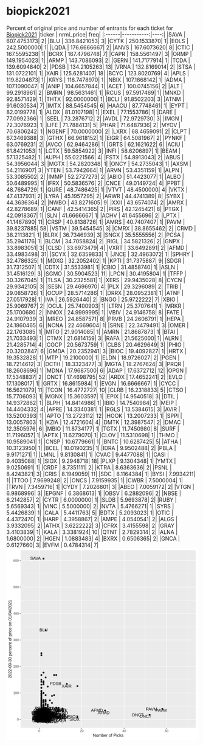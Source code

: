 # biopick2021
Percent of original price and number of entrants for each ticket for [Biopick2021](https://twitter.com/hashtag/Biopick2021)
|ticker |  nrml_price| freq|
|:------|-----------:|----:|
|SAVA   | 607.4753173|    2|
|BLU    | 336.8421053|    3|
|CYTK   | 250.1533870|    1|
|EOLS   | 242.5000000|    1|
|LQDA   | 176.6666667|    2|
|ANVS   | 167.6073620|    8|
|CTIC   | 167.5595238|    1|
|BCRX   | 167.4796748|    7|
|CAPR   | 158.5561497|    3|
|ORMP   | 149.1954023|    1|
|ARMP   | 143.7086093|    2|
|GERN   | 141.7177914|    1|
|TCDA   | 139.6094840|    2|
|PDSB   | 134.2105263|   13|
|VRNA   | 132.8169014|    2|
|STSA   | 131.0722101|    1|
|XAIR   | 125.6281407|   18|
|BCYC   | 123.8020769|    4|
|APLS   | 119.8204873|    1|
|KRYS   | 118.7478970|    1|
|NBIX   | 107.1868142|    1|
|ADMA   | 107.1090047|    1|
|ANIP   | 104.6657844|    1|
|ACET   | 100.0745156|    2|
|ALT    |  99.2918961|    2|
|BMRN   |  98.5631461|    1|
|RCUS   |  97.5917469|    1|
|MNKD   |  92.8571429|    1|
|THTX   |  92.0000000|    1|
|BCLI   |  91.8502203|    3|
|ATNM   |  91.6030534|    7|
|IMTX   |  88.5454545|    6|
|HAACU  |  87.7748461|    1|
|EYPT   |  82.0199778|    1|
|ALDX   |  81.0107198|    1|
|EXEL   |  77.1553786|    1|
|DARE   |  77.0992366|    1|
|SEEL   |  73.2876712|    2|
|AVDL   |  72.9729730|    3|
|IMGN   |  72.3076923|    1|
|LIFE   |  71.7884131|    5|
|PHAR   |  71.6487936|    2|
|MYOV   |  70.6806242|    1|
|NGENF  |  70.0000000|    2|
|LXRX   |  68.4659091|    2|
|CLPT   |  67.3469388|    3|
|GTHX   |  66.9618152|    1|
|EIGR   |  64.5081967|    2|
|PYNKF  |  63.0769231|    2|
|AVCO   |  62.9464286|    1|
|GRTS   |  62.1621622|    6|
|ACIU   |  61.8421053|    1|
|LCTX   |  59.5854922|    3|
|INFI   |  58.6206897|    1|
|BEAM   |  57.1325482|    1|
|AUPH   |  55.0221566|    4|
|FSTX   |  54.8913043|    2|
|ABUS   |  54.3956044|    3|
|MGTX   |  54.2820348|    1|
|ONCY   |  54.2735043|    1|
|AXSM   |  54.2116907|    3|
|YTEN   |  53.7942664|    1|
|ARVN   |  53.4351159|    1|
|ALPN   |  53.3085502|    2|
|IMMP   |  52.2727273|    2|
|ABIO   |  51.4423077|    1|
|ALBO   |  50.6489995|    1|
|IFRX   |  50.5836576|    2|
|CNCE   |  49.0149724|    4|
|PPBT   |  48.7684729|    1|
|QURE   |  48.7486425|    1|
|VTVT   |  48.4500000|    4|
|VKTX   |  47.4137931|    2|
|LYRA   |  45.1957295|    2|
|ARWR   |  44.4741389|    8|
|SYBX   |  44.3636364|    2|
|NWBO   |  43.8271605|    9|
|XXII   |  43.6574074|    2|
|AMRX   |  42.8278689|    1|
|CANF   |  42.5414365|    2|
|PIRS   |  42.1245421|    8|
|PTGX   |  42.0918367|    1|
|SLN    |  41.6666667|    1|
|ACHV   |  41.6455696|    2|
|LPTX   |  41.1467890|   11|
|CRSP   |  40.8138726|    1|
|AMRS   |  40.7407407|    1|
|PAVM   |  39.8237885|   58|
|VSTM   |  39.5454545|    3|
|CMRX   |  38.8655462|    2|
|CRMD   |  38.2113821|    1|
|BLRX   |  36.7346939|    3|
|SNGX   |  35.5555556|    2|
|PCSA   |  35.2941176|    1|
|BLCM   |  34.7058824|    2|
|RIGL   |  34.5821326|    2|
|GNPX   |  33.8983051|    3|
|CLSD   |  33.6973479|    4|
|VXRT   |  33.6492891|    2|
|AFMD   |  33.4983498|   31|
|SCYX   |  32.6359833|    1|
|JNCE   |  32.4963072|    1|
|SPHRY  |  32.4786325|    1|
|MDXG   |  32.2052402|    1|
|KPTI   |  31.7375887|    9|
|SDGR   |  31.7312507|    1|
|CDTX   |  31.5533981|    1|
|CBIO   |  31.4858740|    1|
|ASLN   |  31.4516129|    3|
|SGMO   |  30.5904523|   11|
|LPCN   |  30.4195804|    1|
|TFFP   |  30.3267045|    1|
|TLSA   |  30.2325581|    1|
|XERS   |  29.9435028|    8|
|CYCN   |  29.9342105|    3|
|SESN   |  29.4696970|    4|
|PLX    |  29.3296089|    2|
|TRIB   |  29.0858726|    1|
|OCUP   |  28.5714286|    1|
|DRRX   |  28.0952381|    1|
|ATNF   |  27.0517928|    1|
|IVA    |  26.5926440|    2|
|BNGO   |  25.9722222|    7|
|XBIO   |  25.9069767|    2|
|OCUL   |  25.7400903|    1|
|LTRN   |  25.3707641|    1|
|MRKR   |  25.1700680|    2|
|NNOX   |  24.9999995|    1|
|VBIV   |  24.9146758|    8|
|FATE   |  24.9107939|    3|
|MREO   |  24.8587571|    8|
|PRVB   |  24.2606791|    1|
|HEPA   |  24.1860465|    6|
|NCNA   |  22.4669604|    1|
|SRNE   |  22.3479491|    3|
|OMER   |  22.1763085|    1|
|MITO   |  21.9014085|    1|
|AMRN   |  21.8687873|    1|
|BTAI   |  21.7033493|    1|
|CTMX   |  21.6814159|    3|
|RAFA   |  21.5625000|    1|
|ALRN   |  21.4285714|    4|
|COCP   |  20.5673759|    1|
|CLBS   |  20.4629649|    3|
|PHIO   |  20.3202847|    6|
|GMDA   |  20.2352941|    3|
|BIOC   |  19.4092827|    1|
|HRTX   |  19.3532828|    1|
|MTP    |  19.2100000|    1|
|ELDN   |  18.9726027|    2|
|PGEN   |  18.7214612|    3|
|DCTH   |  18.3323477|    3|
|MGTA   |  18.2767624|    3|
|PRQR   |  18.2608696|    1|
|MDNA   |  17.9687500|    6|
|ADAP   |  17.6372712|   12|
|OPGN   |  17.5348837|    2|
|ONCT   |  17.4698795|   52|
|ARDX   |  17.4652241|    2|
|EVLO   |  17.1308017|    1|
|GRTX   |  16.8615984|    1|
|EVGN   |  16.6666667|    1|
|CYCC   |  16.5621079|   11|
|TCON   |  16.4772727|   10|
|CLRB   |  16.2318833|    5|
|CTSO   |  15.7706093|    1|
|MGNX   |  15.3603597|    1|
|EPIX   |  14.9540518|    3|
|DTIL   |  14.9372862|    1|
|BLPH   |  14.8414986|    1|
|IBIO   |  14.7540984|    2|
|MEIP   |  14.4404332|    4|
|APRE   |  14.3340381|    1|
|RGLS   |  13.5384615|    3|
|AVIR   |  13.5200393|    1|
|APTO   |  13.2723112|   12|
|HOOK   |  13.2007233|    1|
|SPPI   |  13.0057803|    1|
|KZIA   |  12.4721604|    4|
|DMTK   |  12.3987547|    2|
|DMAC   |  12.3505976|    6|
|MBIO   |  11.8734177|    1|
|TGTX   |  11.7450980|    8|
|SURF   |  11.7196057|    1|
|APTX   |  11.6279070|    1|
|CLOV   |  11.5310698|    1|
|THMO   |  10.9589041|    1|
|CNSP   |  10.6779661|    1|
|BNTC   |  10.6287425|    5|
|ATHA   |  10.3123950|    1|
|BCEL   |  10.0190235|    1|
|IDRA   |   9.9502488|    2|
|PBLA   |   9.9171271|    1|
|LMNL   |   9.8130841|    1|
|CVAC   |   9.4477088|    1|
|CASI   |   9.4035088|    1|
|SIOX   |   9.2948718|   18|
|PLXP   |   9.1304348|    1|
|YMTX   |   9.0250691|    1|
|CRDF   |   8.7351111|    2|
|KTRA   |   8.6363636|    2|
|PSNL   |   8.4243821|    3|
|CRIS   |   8.1949059|   11|
|SDC    |   8.1164384|    1|
|BYSI   |   7.9934211|    1|
|TTOO   |   7.9699248|    2|
|ONCS   |   7.9159935|    1|
|CWBR   |   7.5000004|    1|
|TRVN   |   7.3459716|    1|
|CYDY   |   7.2026801|    3|
|ABEO   |   7.0059172|    2|
|VTGN   |   6.9868996|    3|
|EPGNF  |   6.3868613|    1|
|OBSV   |   6.2882096|    2|
|NBSE   |   6.2142857|    2|
|CYTR   |   6.0000000|    1|
|SLDB   |   5.9693878|    2|
|RUBY   |   5.6569343|    1|
|VINC   |   5.5000000|    2|
|NVTA   |   5.4766271|    1|
|SYRS   |   5.4426839|    1|
|CALA   |   5.4411763|    5|
|BDTX   |   5.2093023|    1|
|OTIC   |   4.4372470|    1|
|HARP   |   4.3958867|    2|
|AMPE   |   4.0540541|    2|
|ALGS   |   3.9332095|    2|
|ATHX   |   3.6222222|    3|
|CFRX   |   3.4155598|    2|
|GRAY   |   3.4103839|    1|
|KALA   |   3.3381924|   10|
|QTNT   |   2.7829314|    2|
|ALNA   |   1.6800000|    2|
|HGEN   |   1.0883483|    4|
|BXRX   |   0.6506365|    2|
|GNCA   |   0.6127660|    3|
|EVFM   |   0.4784314|    7|
![retvspicks](biopicks.png?raw=true)
